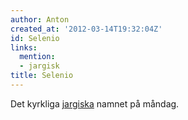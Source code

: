 ```yaml
---
author: Anton
created_at: '2012-03-14T19:32:04Z'
id: Selenio
links:
  mention:
  - jargisk
title: Selenio
---
```


Det kyrkliga [jargiska] namnet på måndag.

  [jargiska]: jargisk
